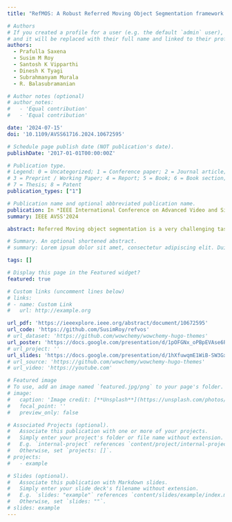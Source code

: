 ```yaml
---
title: "RefMOS: A Robust Referred Moving Object Segmentation framework based on text query"

# Authors
# If you created a profile for a user (e.g. the default `admin` user), write the username (folder name) here
# and it will be replaced with their full name and linked to their profile.
authors:
  - Prafulla Saxena
  - Susim M Roy
  - Santosh K Vipparthi
  - Dinesh K Tyagi
  - Subrahmanyam Murala
  - R. Balasubramanian

# Author notes (optional)
# author_notes:
#   - 'Equal contribution'
#   - 'Equal contribution'

date: '2024-07-15'
doi: '10.1109/AVSS61716.2024.10672595'

# Schedule page publish date (NOT publication's date).
publishDate: '2017-01-01T00:00:00Z'

# Publication type.
# Legend: 0 = Uncategorized; 1 = Conference paper; 2 = Journal article;
# 3 = Preprint / Working Paper; 4 = Report; 5 = Book; 6 = Book section;
# 7 = Thesis; 8 = Patent
publication_types: ["1"]

# Publication name and optional abbreviated publication name.
publication: In *IEEE International Conference on Advanced Video and Signal-Based Surveillance(AVSS), 2024*
summary: IEEE AVSS'2024

abstract: Referred Moving object segmentation is a very challenging task in automated video surveillance applications as it requires additional information to learn about object representation referred by natural language expression. In segmenting specific moving objects targeted by a text, suppressing other moving as well as stationary objects is a crucial task. A better context needs to be learned where linguistic, spatial, and temporal features need to be taken into account. In this work, we have proposed a robust referred moving object segmentation (RefMOS) framework to capture moving objects referred by text query. Most of the earlier state-of-the-art methods exploit a different type of supervision by treating video frames as images but lack temporal information during processing. In this work, we have proposed an inter-frame movement detector (IFCD) module, which extracts the movement information between the consecutive frames and helps integrate temporal information with spatial visual features. Language embedding is utilized to capture the information of referred moving objects in the text by extracting linguistic features from a pre-trained language model, i.e., BERT. Furthermore, the cross-entropy loss and SGD optimizer are used to train the network. Our RefMOS framework competes with the state-of-the-art approaches and achieves 48.6 mean IOU on the ref-DAVIS 17 dataset.

# Summary. An optional shortened abstract.
# summary: Lorem ipsum dolor sit amet, consectetur adipiscing elit. Duis posuere tellus ac convallis placerat. Proin tincidunt magna sed ex sollicitudin condimentum.

tags: []

# Display this page in the Featured widget?
featured: true

# Custom links (uncomment lines below)
# links:
# - name: Custom Link
#   url: http://example.org

url_pdf: 'https://ieeexplore.ieee.org/abstract/document/10672595'
url_code: 'https://github.com/SusimRoy/refvos'
# url_dataset: 'https://github.com/wowchemy/wowchemy-hugo-themes'
url_poster: 'https://docs.google.com/presentation/d/1pOFGNx_oPBpEVAse6PstWjDb3vOCitlG3lD0cOpUO14/edit?usp=sharing'
# url_project: ''
url_slides: 'https://docs.google.com/presentation/d/1hXfuwqmE1WiB-SW3Gxw1UXfzuJ73GsUHZgV701n1JyY/edit?usp=sharing'
# url_source: 'https://github.com/wowchemy/wowchemy-hugo-themes'
# url_video: 'https://youtube.com'

# Featured image
# To use, add an image named `featured.jpg/png` to your page's folder.
# image:
#   caption: 'Image credit: [**Unsplash**](https://unsplash.com/photos/pLCdAaMFLTE)'
#   focal_point: ''
#   preview_only: false

# Associated Projects (optional).
#   Associate this publication with one or more of your projects.
#   Simply enter your project's folder or file name without extension.
#   E.g. `internal-project` references `content/project/internal-project/index.md`.
#   Otherwise, set `projects: []`.
# projects:
#   - example

# Slides (optional).
#   Associate this publication with Markdown slides.
#   Simply enter your slide deck's filename without extension.
#   E.g. `slides: "example"` references `content/slides/example/index.md`.
#   Otherwise, set `slides: ""`.
# slides: example
---
```


<!-- # {{% callout note %}}
# Click the _Cite_ button above to demo the feature to enable visitors to import publication metadata into their reference management software.
# {{% /callout %}}

# {{% callout note %}}
# Create your slides in Markdown - click the _Slides_ button to check out the example.
# {{% /callout %}}

# Supplementary notes can be added here, including [code, math, and images](https://wowchemy.com/docs/writing-markdown-latex/). -->
